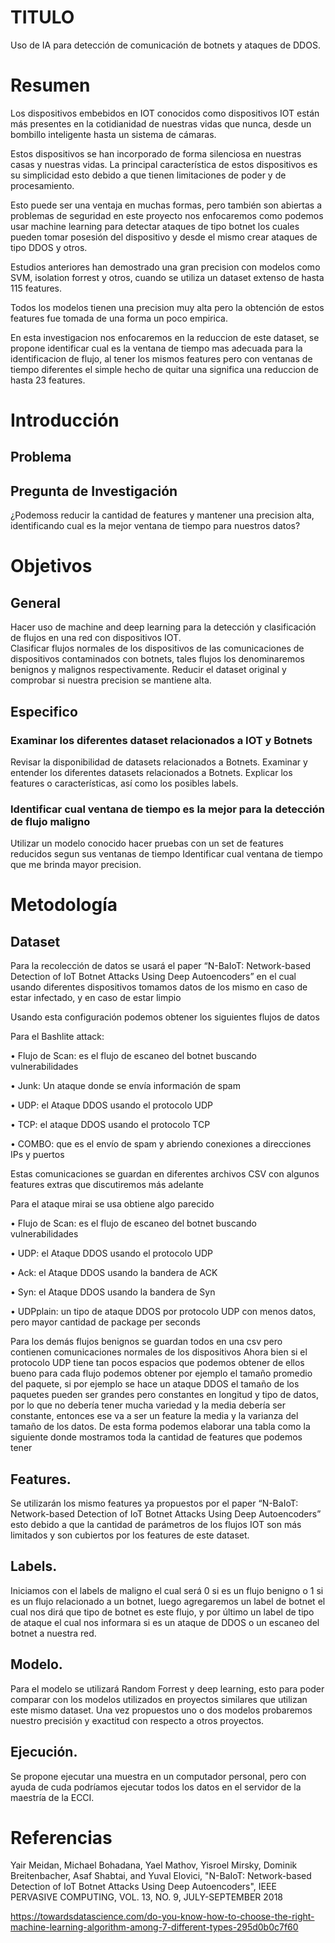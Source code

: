 
# TITULO
  Uso de IA para detección de comunicación de botnets y ataques de DDOS.

# Resumen

  Los dispositivos embebidos en IOT conocidos como dispositivos IOT están más presentes en la cotidianidad de nuestras vidas que nunca, desde un bombillo inteligente hasta un sistema de cámaras. 

  Estos dispositivos se han incorporado de forma silenciosa en nuestras casas y nuestras vidas.  La principal característica de estos dispositivos es su simplicidad esto debido a que tienen limitaciones de poder y de procesamiento.   

  Esto puede ser una ventaja en muchas formas, pero también son abiertas a problemas de seguridad en este proyecto nos enfocaremos como podemos usar machine learning para detectar ataques de tipo botnet los cuales pueden tomar posesión del dispositivo y desde el mismo crear ataques de tipo DDOS y otros.
  
  Estudios anteriores han demostrado una gran precision con modelos como SVM, isolation forrest y otros, cuando se utiliza un dataset extenso de hasta 115 features.
  
  Todos los modelos tienen una precision muy alta pero la obtención de estos features fue tomada de una forma un poco empirica.

  En esta investigacion nos enfocaremos en la reduccion de este dataset, se propone identificar cual es la ventana de tiempo mas adecuada para la identificacion de flujo, al tener los mismos features pero con ventanas de tiempo diferentes el simple hecho de quitar una significa una reduccion de hasta 23 features.


# Introducción


## Problema

  

## Pregunta de Investigación

   ¿Podemoss reducir la cantidad de features y mantener una precision alta, identificando cual es la mejor ventana de tiempo para nuestros datos?

# Objetivos

## General
  Hacer uso de machine and deep learning para la detección y clasificación de flujos en una red con dispositivos IOT.  
  Clasificar flujos normales de los dispositivos de las comunicaciones de dispositivos contaminados con botnets, tales flujos los denominaremos benignos y malignos respectivamente.
  Reducir el dataset original y comprobar si nuestra precision se mantiene alta.
  
## Especifico
  
### Examinar los diferentes dataset relacionados a IOT y Botnets
  Revisar la disponibilidad de datasets relacionados a Botnets.
  Examinar y entender los diferentes datasets relacionados a Botnets.
  Explicar los features o características, así como los posibles labels.

### Identificar cual ventana de tiempo es la mejor para la detección de flujo maligno
  Utilizar un modelo conocido hacer pruebas con un set de features reducidos segun sus ventanas de tiempo
  Identificar cual ventana de tiempo que me brinda mayor precision.

# Metodología

## Dataset

Para la recolección de datos se usará el paper “N-BaIoT: Network-based Detection of IoT Botnet Attacks Using Deep Autoencoders” en el cual usando diferentes dispositivos tomamos datos de los mismo en caso de estar infectado, y en caso de estar limpio
 

Usando esta configuración podemos obtener los siguientes flujos de datos

Para el Bashlite attack:

• Flujo de Scan: es el flujo de escaneo del botnet buscando vulnerabilidades

• Junk: Un ataque donde se envía información de spam

• UDP:  el Ataque DDOS usando el protocolo UDP

• TCP: el ataque DDOS usando el protocolo TCP

• COMBO: que es el envío de spam y abriendo conexiones a direcciones IPs y puertos

Estas comunicaciones se guardan en diferentes archivos CSV con algunos features extras que discutiremos más adelante
 

Para el ataque mirai se usa obtiene algo parecido

• Flujo de Scan: es el flujo de escaneo del botnet buscando vulnerabilidades

• UDP:  el Ataque DDOS usando el protocolo UDP

• Ack:  el Ataque DDOS usando la bandera de  ACK

• Syn:  el Ataque DDOS usando la bandera de  Syn

• UDPplain: un tipo de ataque DDOS por protocolo UDP con menos datos, pero mayor cantidad de package per seconds

Para los demás flujos benignos se guardan todos en una csv pero contienen comunicaciones normales de los dispositivos
Ahora bien si el protocolo UDP tiene tan pocos espacios que podemos obtener de ellos bueno para cada flujo podemos obtener por ejemplo el tamaño promedio del paquete, si por ejemplo se hace un ataque DDOS el tamaño de los paquetes pueden ser grandes pero constantes en longitud y tipo de datos, por lo que no debería tener mucha variedad y la media debería ser constante, entonces ese va a ser un feature la media y la varianza del tamaño de los datos.
De esta forma podemos elaborar una tabla como la siguiente donde mostramos toda la cantidad de features que podemos tener
 

  
## Features.
  Se utilizarán los mismo features ya propuestos por el paper “N-BaIoT: Network-based Detection of IoT Botnet Attacks Using Deep Autoencoders” esto debido a que la cantidad de parámetros de los flujos IOT son más limitados y son cubiertos por los features de este dataset.  

## Labels.
  Iniciamos con el labels de maligno el cual será 0 si es un flujo benigno o 1 si es un flujo relacionado a un botnet, luego agregaremos un label de botnet el cual nos dirá que tipo de botnet es este flujo, y por último un label de tipo de ataque el cual nos informara si es un ataque de DDOS o un escaneo del botnet a nuestra red.

## Modelo.
  Para el modelo se utilizará Random Forrest y deep learning, esto para poder comparar con los modelos utilizados en proyectos similares que utilizan este mismo dataset.    Una vez propuestos uno o dos modelos probaremos nuestro precisión y exactitud con respecto a otros proyectos.
  
## Ejecución.
  Se propone ejecutar una muestra en un computador personal, pero con ayuda de cuda podríamos ejecutar todos los datos en el servidor de la maestría de la ECCI.


# Referencias

Yair Meidan, Michael Bohadana, Yael Mathov, Yisroel Mirsky,
Dominik Breitenbacher, Asaf Shabtai, and Yuval Elovici, "N-BaIoT: Network-based Detection
of IoT Botnet Attacks
Using Deep Autoencoders", IEEE PERVASIVE COMPUTING, VOL. 13, NO. 9, JULY-SEPTEMBER 2018 


https://towardsdatascience.com/do-you-know-how-to-choose-the-right-machine-learning-algorithm-among-7-different-types-295d0b0c7f60
